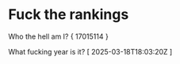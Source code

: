 # Fuck the rankings

Who the hell am I?
{ 17015114 }

What fucking year is it?
[ 2025-03-18T18:03:20Z ]
